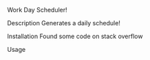 Work Day Scheduler!

Description
Generates a daily schedule!

Installation
Found some code on stack overflow


Usage

